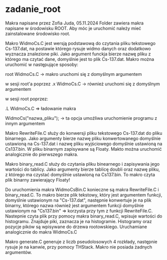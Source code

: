 # zadanie_root
Makra napisane przez Zofia Juda, 05.11.2024
Folder zawiera makra napisane w środowisku ROOT. Aby móc je uruchomić należy mieć zainstalowane środowisko root.

Makro WidmoCs.C jest wersją podstawową do czytania pliku tekstowego Cs-137.dat, na postawie którego rysuje widmo danych oraz dodatkowo wyznacza znalezione piki. 
Jako argument funckja bierze nazwę pliku z którego ma czytać dane, domyślnie jest to plik Cs-137.dat.
Makro można uruchomić w następujące sposoby:

  root WidmoCs.C -> makro uruchomi się z domyślnym argumentem

  
  w sesji root'a poprzez .x WidmoCs.C -> również uruchomi się z domyślnym argumentem

  
  w sesji root poprzez:

  
  .L WidmoCs.C => ładowanie makra

  
  WidmoCs("nazwa_pliku"); -> ta opcja umożliwa uruchomienie programu z innym argumentem

  


  Makro RewriteFile.C służy do konwersji pliku tekstowego Cs-137.dat do pliku binarnego. Jako argumenty bierze nazwę pliku konwertowanego domyślnie ustawioną na Cs-137.dat i nazwę pliku wyjściowego domyślnie ustawioną na Cs137.bin. W pliku binarnym zapisywane są Floaty.
  Makto można uruchomić analogicznie do pierwszego makra.

  Makro binary_read.C służy do czytania pliku binearnego i zapisywania jego wartości do tablicy. 
  Jako argumenty bierze tablicę doubli oraz nazwę pliku, z którego ma czystać domyślnie ustawioną na Cs137.bin. 
  To makro czyta plik  binarny zawierający Floaty!

  Do uruchomienia makra WidmoCsBin.C konieczne są makra RewriteFile.C i binary_read.C.
  To makro bierze plik tekstowy, który jest argumentem funkcji, domyślnie ustawionym na "Cs-137.dat", następnie konwertuje je na plik binarny, którego nazwa również jest argumentem funkcji domyślnie ustawionym na "Cs137.bin" => korzysta przy tym z funkcji RewriteFile.C.
  Nastepnie czyta plik przy pomocy makra binary_read.C, wpisuje wartości do histogramu. Znajduje piki, zaznacza je na histogramie. Histogramy oraz pozycje pików są wpisywane do drzewa rootowskiego.
  Uruchamiane analogicznie do makra WidmoCs.C

Makro generate.C generuje z liczb pseudolosowych 4 rozkłady, następnie rysuje je na kanwie, przy pomocy THStack. Makro nie posiada żadnych argumentów.

  
  
